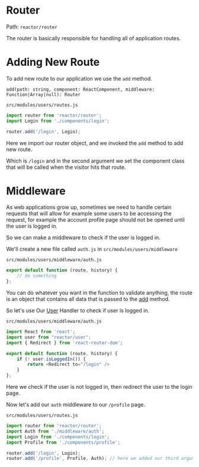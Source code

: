 # Router

Path: `reactor/router`

The router is basically responsible for handling all of application routes.

# Adding New Route

To add new route to our application we use the `add` method.

`add(path: string, component: ReactComponent, middleware: Function|Array|null): Router`

`src/modules/users/routes.js`

```js
import router from 'reactor/router';
import Login from './components/login';

router.add('/login', Login);
```

Here we import our router object, and we invoked the `add` method to add new route.

Which is `/login` and in the second argument we set the component class that will 
be called when the visitor hits that route.

# Middleware

As web applications grow up, sometimes we need to handle certain requests that will allow for example some users to be accessing the request, for example the account profile page should not be opened until the user is logged in.

So we can make a middleware to check if the user is logged in.

We'll create a new file called `auth.js` in `src/modules/users/middleware`

`src/modules/users/middleware/auth.js`

```js
export default function (route, history) {
    // do something
};
```

You can do whatever you want in the function to validate anything, the route is an object that contains all data that is passed to the [add](#adding-new-route) method.

So let's use Our [User](./user.md) Handler to check if user is logged in.

`src/modules/users/middleware/auth.js`

```js
import React from 'react';
import user from "reactor/user";
import { Redirect } from 'react-router-dom';

export default function (route, history) {
    if (! user.isLoggedIn()) {
        return <Redirect to="/login" />
    }
};
```

Here we check if the user is not logged in, then redirect the user to the login page.

Now let's add our `auth` middleware to our `/profile` page.

`src/modules/users/routes.js`

```js
import router from 'reactor/router';
import Auth from './middleware/auth';
import Login from './components/login';
import Profile from './components/profile';

router.add('/login', Login);
router.add('/profile', Profile, Auth); // here we added our third argument as middleware
```